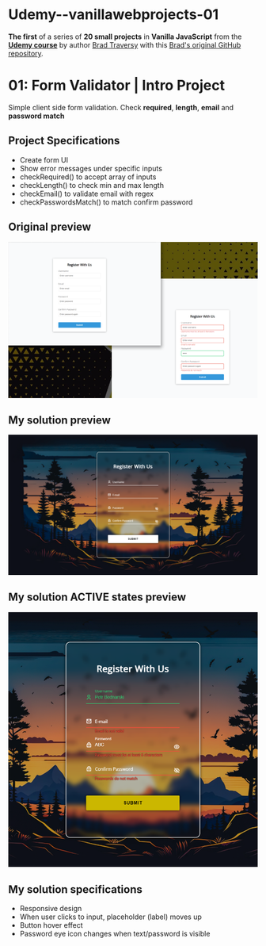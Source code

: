 # Udemy--vanillawebprojects-01
**The first** of a series of **20 small projects** in **Vanilla JavaScript** from the [**Udemy course**](https://www.udemy.com/course/web-projects-with-vanilla-javascript/) by author [Brad Traversy](https://www.traversymedia.com/) with this [Brad's original GitHub repository](https://github.com/bradtraversy/vanillawebprojects).

# 01: Form Validator | Intro Project

Simple client side form validation. Check **required**, **length**, **email** and **password match**

## Project Specifications
- Create form UI
- Show error messages under specific inputs
- checkRequired() to accept array of inputs
- checkLength() to check min and max length
- checkEmail() to validate email with regex
- checkPasswordsMatch() to match confirm password

## Original preview
<img src="01_preview.png" alt="Original solution preview">



## My solution preview
<img src="my-solution-preview.png" alt="My solution preview">

## My solution ACTIVE states preview
<img src="my-solution-active-preview.png" alt="My solution active states preview">


## My solution specifications
- Responsive design
- When user clicks to input, placeholder (label) moves up
- Button hover effect
- Password eye icon changes when text/password is visible
